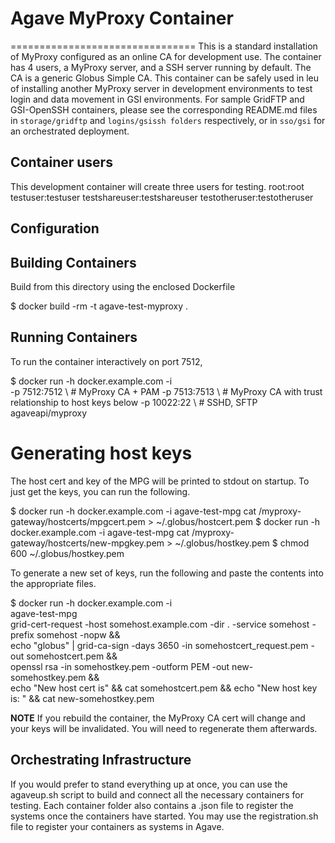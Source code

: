 # Agave MyProxy Container
================================
This is a standard installation of MyProxy configured as an online CA for development use. The container has 4 users, a MyProxy server, and a SSH server running by default. The CA is a generic Globus Simple CA. This container can be safely used in leu of installing another MyProxy server in development environments to test login and data movement in GSI environments. For sample GridFTP and GSI-OpenSSH containers, please see the corresponding README.md files in `storage/gridftp` and `logins/gsissh folders` respectively, or in `sso/gsi` for an orchestrated deployment.

## Container users

This development container will create three users for testing.
  root:root
  testuser:testuser
  testshareuser:testshareuser
  testotheruser:testotheruser

## Configuration

## Building Containers

Build from this directory using the enclosed Dockerfile

  $ docker build -rm -t agave-test-myproxy .

## Running Containers

To run the container interactively on port 7512,

  $ docker run -h docker.example.com -i \
    -p 7512:7512 \ # MyProxy CA + PAM
    -p 7513:7513 \ # MyProxy CA with trust relationship to host keys below
    -p 10022:22     \ # SSHD, SFTP
    agaveapi/myproxy

# Generating host keys

The host cert and key of the MPG will be printed to stdout on startup. To just get the keys, you can run the following.

  $ docker run -h docker.example.com -i agave-test-mpg cat /myproxy-gateway/hostcerts/mpgcert.pem > ~/.globus/hostcert.pem
  $ docker run -h docker.example.com -i agave-test-mpg cat /myproxy-gateway/hostcerts/new-mpgkey.pem > ~/.globus/hostkey.pem
  $ chmod 600 ~/.globus/hostkey.pem

To generate a new set of keys, run the following and paste the contents into the appropriate files.

  $ docker run -h docker.example.com -i \
        agave-test-mpg \
        grid-cert-request -host somehost.example.com -dir . -service somehost -prefix somehost -nopw && \
        echo "globus" | grid-ca-sign -days 3650 -in somehostcert_request.pem -out somehostcert.pem && \
        openssl rsa -in somehostkey.pem -outform PEM -out new-somehostkey.pem && \
        echo "New host cert is" && cat somehostcert.pem && echo "New host key is: " && cat new-somehostkey.pem

**NOTE** If you rebuild the container, the MyProxy CA cert will change and your keys will be invalidated. You will need to regenerate them afterwards.

## Orchestrating Infrastructure

If you would prefer to stand everything up at once, you can use the agaveup.sh script to build and connect all the necessary containers for testing. Each container folder also contains a <systemid>.json file to register the systems once the containers have started. You may use the registration.sh file to register your containers as systems in Agave.
